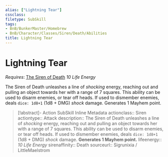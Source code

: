 ```yaml
---
alias: ["Lightning Tear"]
cssclass: 
filetype: SubSkill
tags:
- BnB/BunkerMaster/Homebrew
- BnB/Character/Classes/Siren/Death/Abilities
title: Lightning Tear
---
```


# Lightning Tear
*Requires*: [The Siren of Death](The-Siren-of-Death.md)
*10 Life Energy*

The Siren of Death unleashes a line of *shocking* energy, reaching out and pulling an object towards her with a range of 7 squares. This ability can be used to disarm enemies, or tear off heads. If used to dismember enemies, deals `dice: 1d8+1` (1d8 + DMG) *shock* damage. Generates 1 Mayhem point.

>[!abstract]- Action SubSkill Inline Metadata
> actionclass:: Siren
> actiontype:: Attack
> description:: The Siren of Death unleashes a line of *shocking* energy, reaching out and pulling an object towards her with a range of 7 squares. This ability can be used to disarm enemies, or tear off heads. If used to dismember enemies, deals `dice: 1d8+1` (1d8 + DMG) *shock* damage. **Generates 1 Mayhem point.**
> lifeenergy:: *10 Life Energy*
> sirenaffinity:: Death
> sourceurl:: Sigrunixia / LittleMaelstrom